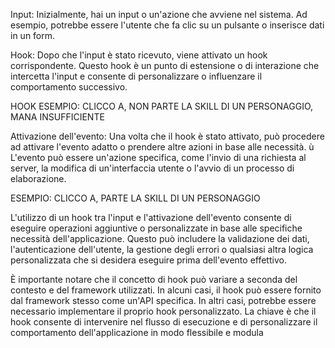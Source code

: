 Input: Inizialmente, hai un input o un'azione che avviene nel sistema. Ad esempio, potrebbe essere l'utente che fa clic su un pulsante o inserisce dati in un form.

Hook: Dopo che l'input è stato ricevuto, viene attivato un hook corrispondente. Questo hook è un punto di estensione o di interazione che intercetta 
l'input e consente di personalizzare o influenzare il comportamento successivo.

HOOK ESEMPIO: CLICCO A, NON PARTE LA SKILL DI UN PERSONAGGIO, MANA INSUFFICIENTE

Attivazione dell'evento: Una volta che il hook è stato attivato, può procedere ad attivare l'evento adatto o prendere altre azioni in base alle necessità. ù
L'evento può essere un'azione specifica, come l'invio di una richiesta al server, la modifica di un'interfaccia utente o l'avvio di un processo di elaborazione.

ESEMPIO: CLICCO A, PARTE LA SKILL DI UN PERSONAGGIO

L'utilizzo di un hook tra l'input e l'attivazione dell'evento consente di eseguire operazioni aggiuntive o personalizzate in base alle specifiche necessità dell'applicazione. 
Questo può includere la validazione dei dati, l'autenticazione dell'utente, la gestione degli errori o qualsiasi altra logica personalizzata che si desidera eseguire prima dell'evento effettivo.

È importante notare che il concetto di hook può variare a seconda del contesto e del framework utilizzati. In alcuni casi, il hook può essere fornito dal framework stesso come un'API specifica. 
In altri casi, potrebbe essere necessario implementare il proprio hook personalizzato. La chiave è che il hook consente di intervenire nel flusso di esecuzione e 
di personalizzare il comportamento dell'applicazione in modo flessibile e modula
